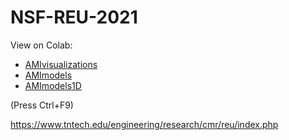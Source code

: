 # NSF-REU-2021
View on Colab:
- [AMIvisualizations](https://colab.research.google.com/github/mayhd3/NSF-REU-2021/blob/main/AMIvisualizations.ipynb)
- [AMImodels](https://colab.research.google.com/github/mayhd3/NSF-REU-2021/blob/main/AMImodels.ipynb)
- [AMImodels1D](https://colab.research.google.com/github/mayhd3/NSF-REU-2021/blob/main/AMImodels1D.ipynb)

(Press Ctrl+F9)

https://www.tntech.edu/engineering/research/cmr/reu/index.php
